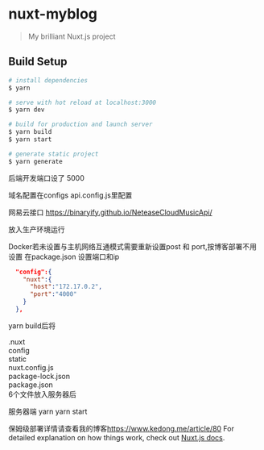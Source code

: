 # nuxt-myblog

> My brilliant Nuxt.js project

## Build Setup

```bash
# install dependencies
$ yarn 

# serve with hot reload at localhost:3000
$ yarn dev

# build for production and launch server
$ yarn build
$ yarn start

# generate static project
$ yarn generate
```

后端开发端口设了 5000

域名配置在configs api.config.js里配置

网易云接口 <https://binaryify.github.io/NeteaseCloudMusicApi/>

放入生产环境运行

Docker若未设置与主机网络互通模式需要重新设置post 和 port,按博客部署不用设置
在package.json  设置端口和ip

```json
  "config":{
    "nuxt":{
      "host":"172.17.0.2",
      "port":"4000"
    }
  },
```

yarn build后将

.nuxt  
config  
static  
nuxt.config.js  
package-lock.json  
package.json  
6个文件放入服务器后  

服务器端
yarn
yarn start

保姆级部署详情请查看我的博客<https://www.kedong.me/article/80>
For detailed explanation on how things work, check out [Nuxt.js docs](https://nuxtjs.org).
